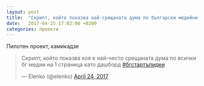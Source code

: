 ```yaml
---
layout: post
title:  "Скрипт, който показва най-срещаната дума по български медийни сайтове"
date:   2017-04-25 17:02:00 +0200
categories: проекти
---
```


Пилотен проект, камикадзе

<blockquote class="twitter-tweet" data-lang="en"><p lang="bg" dir="ltr">Скрипт, който показва коя е най-често срещаната дума по всички бг медии на 1 страница като дашборд <a href="https://twitter.com/hashtag/%D0%B1%D0%B3%D1%81%D1%82%D0%B0%D1%80%D1%82%D1%8A%D0%BF%D0%B8%D0%B4%D0%B5%D0%B8?src=hash">#бгстартъпидеи</a></p>&mdash; Elenko (@elenko) <a href="https://twitter.com/elenko/status/856519330837778432">April 24, 2017</a></blockquote>
<script async src="//platform.twitter.com/widgets.js" charset="utf-8"></script>

